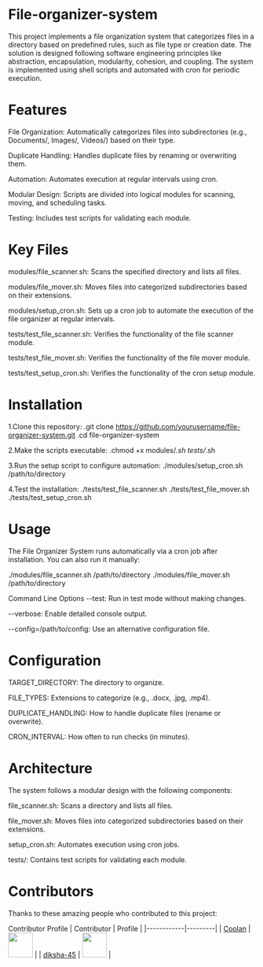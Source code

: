 # File-organizer-system
This project implements a file organization system that categorizes files in a directory based on predefined rules, such as file type or creation date. The solution is designed following software engineering principles like abstraction, encapsulation, modularity, cohesion, and coupling. The system is implemented using shell scripts and automated with cron for periodic execution.

# Features
File Organization: Automatically categorizes files into subdirectories (e.g., Documents/, Images/, Videos/) based on their type.

Duplicate Handling: Handles duplicate files by renaming or overwriting them.

Automation: Automates execution at regular intervals using cron.

Modular Design: Scripts are divided into logical modules for scanning, moving, and scheduling tasks.

Testing: Includes test scripts for validating each module.

# Key Files
modules/file_scanner.sh: Scans the specified directory and lists all files.

modules/file_mover.sh: Moves files into categorized subdirectories based on their extensions.

modules/setup_cron.sh: Sets up a cron job to automate the execution of the file organizer at regular intervals.

tests/test_file_scanner.sh: Verifies the functionality of the file scanner module.

tests/test_file_mover.sh: Verifies the functionality of the file mover module.

tests/test_setup_cron.sh: Verifies the functionality of the cron setup module.

# Installation
1.Clone this repository:
.git clone https://github.com/yourusername/file-organizer-system.git
.cd file-organizer-system

2.Make the scripts executable:
.chmod +x modules/*.sh tests/*.sh

3.Run the setup script to configure automation:
./modules/setup_cron.sh /path/to/directory

4.Test the installation:
./tests/test_file_scanner.sh
./tests/test_file_mover.sh
./tests/test_setup_cron.sh

# Usage
The File Organizer System runs automatically via a cron job after installation.
You can also run it manually:

./modules/file_scanner.sh /path/to/directory
./modules/file_mover.sh /path/to/directory

Command Line Options
--test: Run in test mode without making changes.

--verbose: Enable detailed console output.

--config=/path/to/config: Use an alternative configuration file.

# Configuration

TARGET_DIRECTORY: The directory to organize.

FILE_TYPES: Extensions to categorize (e.g., .docx, .jpg, .mp4).

DUPLICATE_HANDLING: How to handle duplicate files (rename or overwrite).

CRON_INTERVAL: How often to run checks (in minutes).

# Architecture

The system follows a modular design with the following components:

file_scanner.sh: Scans a directory and lists all files.

file_mover.sh: Moves files into categorized subdirectories based on their extensions.

setup_cron.sh: Automates execution using cron jobs.

tests/: Contains test scripts for validating each module.

# Contributors 
Thanks to these amazing people who contributed to this project:

Contributor	Profile
| Contributor | Profile |
|------------|---------|
| [Coolan](https://github.com/Coolaan) | <a href="https://github.com/Coolaan"><img src="https://github.com/Coolan.png" width="50" height="50"></a> |
| [diksha-45](https://github.com/diksha-45) | <a href="https://github.com/diksha-45"><img src="https://avatars.githubusercontent.com/u/190998987?v=4" width="50" height="50"></a> |

